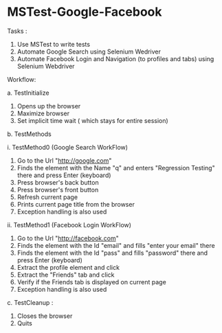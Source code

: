 # MSTest-Google-Facebook

Tasks : 
1) Use MSTest to write tests 
2) Automate Google Search using Selenium Wedriver
3) Automate Facebook Login and Navigation (to profiles and tabs) using Selenium Webdriver

Workflow:

a. TestInitialize 
1) Opens up the browser
2) Maximize browser
3) Set implicit time wait ( which stays for entire session)

b. TestMethods 

i. TestMethod0 (Google Search WorkFlow) 
1) Go to the Url "http://google.com"
2) Finds the element with the Name "q" and enters "Regression Testing" there and press Enter (keyboard)
3) Press browser's back button
4) Press browser's front button                  
5) Refresh current page
6) Prints current page title from the browser
7) Exception handling is also used

ii. TestMethod1 (Facebook Login WorkFlow) 
1) Go to the Url "http://facebook.com"
2) Finds the element with the Id "email" and fills "enter your email" there
3) Finds the element with the Id "pass" and fills "password" there and press Enter (keyboard)
4) Extract the profile element and click            
5) Extract the "Friends" tab and click 
6) Verify if the Friends tab is displayed on current page
7) Exception handling is also used

c. TestCleanup : 
1) Closes the browser
2) Quits
